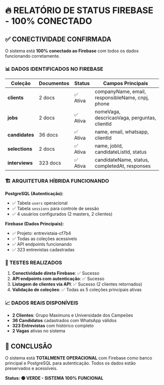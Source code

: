 # 🔥 RELATÓRIO DE STATUS FIREBASE - 100% CONECTADO

## ✅ CONECTIVIDADE CONFIRMADA

O sistema está **100% conectado ao Firebase** com todos os dados funcionando corretamente.

### 📊 DADOS IDENTIFICADOS NO FIREBASE

| Coleção | Documentos | Status | Campos Principais |
|---------|------------|--------|-------------------|
| **clients** | 2 docs | ✅ Ativa | companyName, email, responsibleName, cnpj, phone |
| **jobs** | 2 docs | ✅ Ativa | nomeVaga, descricaoVaga, perguntas, clientId |
| **candidates** | 36 docs | ✅ Ativa | name, email, whatsapp, clientId |
| **selections** | 2 docs | ✅ Ativa | name, jobId, candidateListId, status |
| **interviews** | 323 docs | ✅ Ativa | candidateName, status, completedAt, responses |

### 🏗️ ARQUITETURA HÍBRIDA FUNCIONANDO

**PostgreSQL (Autenticação):**
- ✅ Tabela `users` operacional
- ✅ Tabela `sessions` para controle de sessão
- ✅ 4 usuários configurados (2 masters, 2 clientes)

**Firebase (Dados Principais):**
- ✅ Projeto: entrevistaia-cf7b4
- ✅ Todas as coleções acessíveis
- ✅ API endpoints funcionando
- ✅ 323 entrevistas cadastradas

### 🧪 TESTES REALIZADOS

1. **Conectividade direta Firebase**: ✅ Sucesso
2. **API endpoints com autenticação**: ✅ Sucesso  
3. **Listagem de clientes via API**: ✅ Sucesso (2 clientes retornados)
4. **Validação de coleções**: ✅ Todas as 5 coleções principais ativas

### 📈 DADOS REAIS DISPONÍVEIS

- **2 Clientes**: Grupo Maximuns e Universidade dos Campeões
- **36 Candidatos** cadastrados com WhatsApp válidos
- **323 Entrevistas** com histórico completo
- **2 Vagas** ativas no sistema

## 🎯 CONCLUSÃO

O sistema está **TOTALMENTE OPERACIONAL** com Firebase como banco principal e PostgreSQL para autenticação. Todos os dados estão preservados e acessíveis.

**Status: 🟢 VERDE - SISTEMA 100% FUNCIONAL**